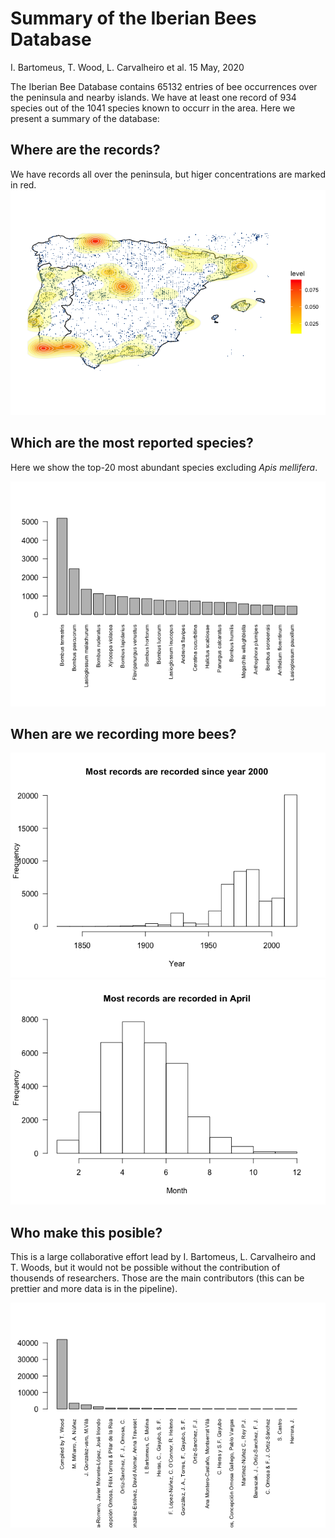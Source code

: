 Summary of the Iberian Bees Database
================
I. Bartomeus, T. Wood, L. Carvalheiro et al.
15 May, 2020

The Iberian Bee Database contains 65132 entries of bee occurrences over
the peninsula and nearby islands. We have at least one record of 934
species out of the 1041 species known to occurr in the area. Here we
present a summary of the database:

## Where are the records?

We have records all over the peninsula, but higer concentrations are
marked in red.
![](Summary_files/figure-gfm/unnamed-chunk-2-1.png)<!-- -->

## Which are the most reported species?

Here we show the top-20 most abundant species excluding *Apis
mellifera*.

![](Summary_files/figure-gfm/unnamed-chunk-3-1.png)<!-- -->

## When are we recording more bees?

![](Summary_files/figure-gfm/unnamed-chunk-4-1.png)<!-- -->![](Summary_files/figure-gfm/unnamed-chunk-4-2.png)<!-- -->

## Who make this posible?

This is a large collaborative effort lead by I. Bartomeus, L.
Carvalheiro and T. Woods, but it would not be possible without the
contribution of thousends of researchers. Those are the main
contributors (this can be prettier and more data is in the pipeline).

![](Summary_files/figure-gfm/unnamed-chunk-5-1.png)<!-- -->
